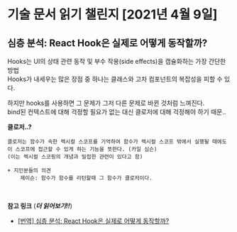 # 기술 문서 읽기 챌린지 [2021년 4월 9일]

## **심층 분석: React Hook은 실제로 어떻게 동작할까?**

Hooks는 UI의 상태 관련 동작 및 부수 작용(side effects)을 캡슐화하는 가장 간단한 방법  
Hooks가 내세우는 많은 장점 중 하나는 클래스와 고차 컴포넌트의 복잡성을 피할 수 있다.

하지만 hooks를 사용하면 그 문제가 그저 다른 문제로 바뀐 것처럼 느껴진다.  
bind된 컨텍스트에 대해 걱정할 필요가 없는 대신 클로저에 대해 걱정해야 하기 때문..

**클로저..?**

```
클로저는 함수가 속한 렉시컬 스코프를 기억하여 함수가 렉시컬 스코프 밖에서 실행될 때에도 이 스코프에 접근할 수 있게 하는 기능을 뜻한다. (카일 심슨)
(이는 렉시컬 스코핑의 개념과 밀접한 관련이 있다고 함)

+ 지인분들의 의견
    제이슨: 함수가 함수를 리턴할때 그 함수가 클로저이다.
```

<br/>

**참고 링크** (**_더 읽어보기!!_**)

-   [[번역] 심층 분석: React Hook은 실제로 어떻게 동작할까?](https://hewonjeong.github.io/deep-dive-how-do-react-hooks-really-work-ko/)

